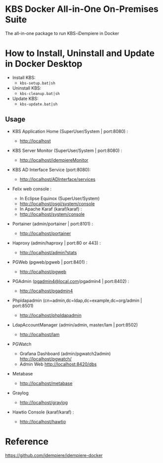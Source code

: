 # KBS Docker All-in-One On-Premises Suite 
The all-in-one package to run KBS-iDempiere in Docker

# How to Install, Uninstall and Update in Docker Desktop
* Install KBS: 
    * `kbs-setup.bat|sh` 
* Uninstall KBS: 
    * `kbs-cleanup.bat|sh`
* Update KBS:
    * `kbs-update.bat|sh` 

## Usage
* KBS Application Home (SuperUser/System | port:8080) : 
  * [http://localhost](http://localhost)

* KBS Server Monitor (SuperUser/System | port:8080) : 
  * [http://localhost/idempiereMonitor](http://localhost/idempiereMonitor)

* KBS AD Interface Service (port:8080): 
  * [http://localhost/ADInterface/services](http://localhost/ADInterface/services)

* Felix web console : 
  * In Eclipse Equinox (SuperUser/System)
  * [http://localhost/osgi/system/console](http://localhost/osgi/system/console)
  * In Apache Karaf (karaf/karaf) : 
  * [http://localhost/system/console](http://localhost/system/console)

* Portainer (admin/portainer | port:8101) : 
  * [http://localhost/portainer](http://localhost/portainer)

* Haproxy (admin/haproxy | port:80 or 443) : 
  * [http://localhost/admin?stats](http://localhost/admin?stats)

* PGWeb (pgweb/pgweb | port:8401) : 
  * [http://localhost/pgweb](http://localhost/pgweb)

* PGAdmin (pgadmin4@local.com/pgadmin4 | port:8402) : 
  * [http://localhost/pgadmin4](http://localhost/pgadmin4)

* Phpldapadmin (cn=admin,dc=ldap,dc=example,dc=org/admin | port:8501)
  * [http://localhost/phpldapadmin](http://localhost/phpldapadmin)

* LdapAccountManager (admin/admin, master/lam | port:8502)
  * [http://localhost/lam](http://localhost/lam)

* PGWatch
  * Grafana Dashboard (admin/pgwatch2admin) [http://localhost/pgwatch/](http://localhost/pgwatch)
  * Admin Web [http://localhost:8420/dbs](http://localhost:8420/dbs)

* Metabase
  * [http://localhost/metabase](http://localhost/metabase)

* Graylog
  * [http://localhost/graylog](http://localhost/graylog)

* Hawtio Console (karaf/karaf) :
  * [http://localhost/hawtio](http://localhost/hawtio)

# Reference
https://github.com/idempiere/idempiere-docker